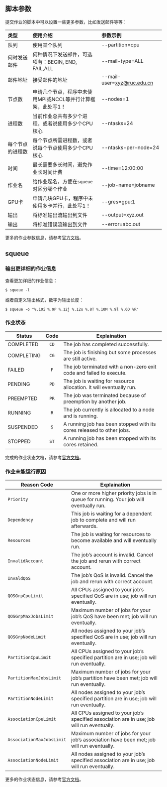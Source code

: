 ## 脚本参数

提交作业的脚本中可以设置一些更多参数，比如发送邮件等等：

| 类型             | 使用介绍                                     | 参数示例               |
| :----------------- | :-------------------------------------------------- | :------------------------- |
| 队列        | 使用某个队列 | --partition=cpu |
| 何时发送邮件 | 何种情况下发送邮件，可选项有：BEGIN, END, FAIL,ALL | --mail-type=ALL |
| 邮件地址  | 接受邮件的地址           | --mail-user=xyz@ruc.edu.cn |
| 节点数 | 申请几个节点，程序中未使用MPI或NCCL等并行计算框架，此处写1！ | --nodes=1             |
| 进程数 | 当前作业总共有多少个进程，或者说使用多少个CPU核心 | --ntasks=24 |
| 每个节点的进程数 | 每个节点所需进程数，或者说每个节点使用多少个CPU核心 | --ntasks-per-node=24 |
| 时间   | 最长需要多长时间，避免作业长时间计费 | --time=12:00:00   |
| 作业名        | 给作业起名，方便在`squeue`时区分哪个作业 | --job-name=jobname         |
| GPU卡 | 申请几块GPU卡，程序中未使用多卡并行，此处写1！ | --gres=gpu:1 |
| 输出 | 将标准输出流输出到文件 | --output=xyz.out |
| 输出 | 将标准错误流输出到文件 | --error=abc.out |

更多的作业参数信息，请参考[官方文档](https://slurm.schedmd.com/sbatch.html)。

## squeue

### 输出更详细的作业信息

查看更加详细的作业信息：

```
$ squeue -l
```

或者自定义输出格式，数字为输出长度：

```
$ squeue -o "%.10i %.9P %.12j %.12u %.8T %.10M %.9l %.6D %R"
```

### 作业状态

| Status     | Code | Explaination                                                 |
| ---------- | :--: | ------------------------------------------------------------ |
| COMPLETED  | `CD` | The job has completed successfully.                          |
| COMPLETING | `CG` | The job is finishing but some processes are still active.    |
| FAILED     | `F`  | The job terminated with a non-zero exit code and failed to execute. |
| PENDING    | `PD` | The job is waiting for resource allocation. It will eventually run. |
| PREEMPTED  | `PR` | The job was terminated because of preemption by another job. |
| RUNNING    | `R`  | The job currently is allocated to a node and is running.     |
| SUSPENDED  | `S`  | A running job has been stopped with its cores released to other jobs. |
| STOPPED    | `ST` | A running job has been stopped with its cores retained.      |

完成的作业状态文档，请参考[官方文档](https://slurm.schedmd.com/squeue.html#lbAG)。

### 作业未能运行原因

| Reason Code               | Explaination                                                 |
| ------------------------- | ------------------------------------------------------------ |
| `Priority`                | One or more higher priority jobs is in queue for running. Your job will eventually run. |
| `Dependency`              | This job is waiting for a dependent job to complete and will run afterwards. |
| `Resources`               | The job is waiting for resources to become available and will eventually run. |
| `InvalidAccount`          | The job’s account is invalid. Cancel the job and rerun with correct account. |
| `InvaldQoS`               | The job’s QoS is invalid. Cancel the job and rerun with correct account. |
| `QOSGrpCpuLimit`          | All CPUs assigned to your job’s specified QoS are in use; job will run eventually. |
| `QOSGrpMaxJobsLimit`      | Maximum number of jobs for your job’s QoS have been met; job will run eventually. |
| `QOSGrpNodeLimit`         | All nodes assigned to your job’s specified QoS are in use; job will run eventually. |
| `PartitionCpuLimit`       | All CPUs assigned to your job’s specified partition are in use; job will run eventually. |
| `PartitionMaxJobsLimit`   | Maximum number of jobs for your job’s partition have been met; job will run eventually. |
| `PartitionNodeLimit`      | All nodes assigned to your job’s specified partition are in use; job will run eventually. |
| `AssociationCpuLimit`     | All CPUs assigned to your job’s specified association are in use; job will run eventually. |
| `AssociationMaxJobsLimit` | Maximum number of jobs for your job’s association have been met; job will run eventually. |
| `AssociationNodeLimit`    | All nodes assigned to your job’s specified association are in use; job will run eventually. |

更多的作业状态信息，请参考[官方文档](https://slurm.schedmd.com/squeue.html#lbAF)。